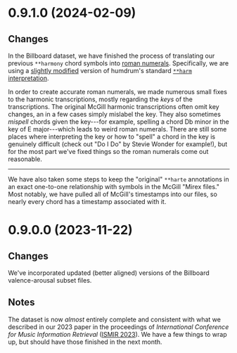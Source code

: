 # 0.9.1.0 (2024-02-09)

## Changes

In the Billboard dataset, we have finished the process of translating our previous `**harmony` chord symbols into [roman numerals](https://en.wikipedia.org/wiki/Roman_numeral_analysis).
Specifically, we are using a [slightly modified](Billboard/README.md#Harm) version of humdrum's standard [`**harm` interpretation](https://www.humdrum.org/rep/harm/index.html).

In order to create accurate roman numerals, we made numerous small fixes to the harmonic transcriptions, mostly regarding the *keys* of the transcriptions.
The original McGill harmonic transcriptions often omit key changes, an in a few cases simply mislabel the key.
They also sometimes *mispell* chords given the key---for example, spelling a chord Db minor in the key of E major---which leads to weird roman numerals.
There are still some places where interpreting the key or how to "spell" a chord in the key is genuinely difficult (check out "Do I Do" by Stevie Wonder for example!), but for the most part we've fixed things so the roman numerals come out reasonable.


----

We have also taken some steps to keep the "original" `**harte` annotations in an exact one-to-one relationship with symbols in the McGill "Mirex files."
Most notably, we have pulled all of McGill's timestamps into our files, so nearly every chord has a timestamp associated with it.




# 0.9.0.0 (2023-11-22)

## Changes 

We've incorporated updated (better aligned) versions of the Billboard valence-arousal subset files.


## Notes

The dataset is now *almost* entirely complete and consistent with what we described in our 2023 paper in the proceedings of *International Conference for Music Information Retrieval* ([ISMIR 2023](https://ismir2023.ismir.net/)).
We have a few things to wrap up, but should have those finished in the next month.
